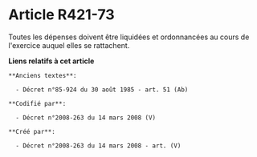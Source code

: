 # Article R421-73

Toutes les dépenses doivent être liquidées et ordonnancées au cours de l'exercice auquel elles se rattachent.

**Liens relatifs à cet article**

	**Anciens textes**:

	  - Décret n°85-924 du 30 août 1985 - art. 51 (Ab)

	**Codifié par**:

	  - Décret n°2008-263 du 14 mars 2008 (V)

	**Créé par**:

	  - Décret n°2008-263 du 14 mars 2008 - art. (V)

